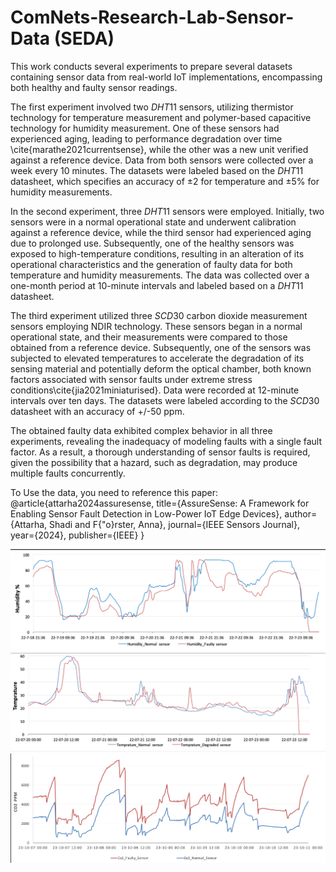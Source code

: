 # ComNets-Research-Lab-Sensor-Data (SEDA)
This work conducts several experiments to prepare several datasets containing sensor data from real-world IoT implementations, encompassing both healthy and faulty sensor readings. 


The first experiment involved two $DHT11$ sensors, utilizing thermistor technology for temperature measurement and polymer-based capacitive technology for humidity measurement. One of these sensors had experienced aging, leading to performance degradation over time \cite{marathe2021currentsense}, while the other was a new unit verified against a reference device. Data from both sensors were collected over a week every 10 minutes. The datasets were labeled based on the $DHT11$ datasheet, which specifies an accuracy of ±2 for temperature and ±5\% for humidity measurements.

In the second experiment, three $DHT11$ sensors were employed. Initially, two sensors were in a normal operational state and underwent calibration against a reference device, while the third sensor had experienced aging due to prolonged use. Subsequently, one of the healthy sensors was exposed to high-temperature conditions, resulting in an alteration of its operational characteristics and the generation of faulty data for both temperature and humidity measurements. The data was collected over a one-month period at 10-minute intervals and labeled based on a $DHT11$ datasheet.

The third experiment utilized three $SCD30$ carbon dioxide measurement sensors employing NDIR technology. These sensors began in a normal operational state, and their measurements were compared to those obtained from a reference device. Subsequently, one of the sensors was subjected to elevated temperatures to accelerate the degradation of its sensing material and potentially deform the optical chamber, both known factors associated with sensor faults under extreme stress conditions\cite{jia2021miniaturised}. Data were recorded at 12-minute intervals over ten days. The datasets were labeled according to the $SCD30$ datasheet with an accuracy of +/-50 ppm.

The obtained faulty data exhibited complex behavior in all three experiments, revealing the inadequacy of modeling faults with a single fault factor. As a result, a thorough understanding of sensor faults is required, given the possibility that a hazard, such as degradation, may produce multiple faults concurrently.

To Use the data, you need to reference this paper:
@article{attarha2024assuresense,
  title={AssureSense: A Framework for Enabling Sensor Fault Detection in Low-Power IoT Edge Devices},
  author={Attarha, Shadi and F{\"o}rster, Anna},
  journal={IEEE Sensors Journal},
  year={2024},
  publisher={IEEE}
}


![alt text](https://github.com/ComNets-Bremen/ComNets-Real-Sensor-Data/blob/master/Humidity.png)
![alt text](https://github.com/ComNets-Bremen/ComNets-Real-Sensor-Data/blob/master/Temperature.png)
![alt text](https://github.com/ComNets-Bremen/ComNets-Real-Sensor-Data/blob/master/Co2.png)



